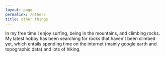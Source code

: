 ```yaml
---
layout: page
permalink: /other/
title: other things
---
```

In my free time I enjoy surfing, being in the mountains, and climbing rocks. My latest hobby has been searching for rocks that haven't been climbed yet, which entails spending time on the internet (mainly google earth and topographic data) and lots of hiking.
<div class="img_row">
    <img class="col three left" src="{{ site.baseurl }}/assets/img/surf_2.png" alt="" title="surf at undisclosed location"/>
</div>

<div class="img_row">
    <img class="col two left" src="{{ site.baseurl }}/assets/img/mountains_1.jpeg" alt="" title="example image"/>
    <img class="col one left" src="{{ site.baseurl }}/assets/img/climbing_1.jpeg" alt="" title="example image"/>
</div>

